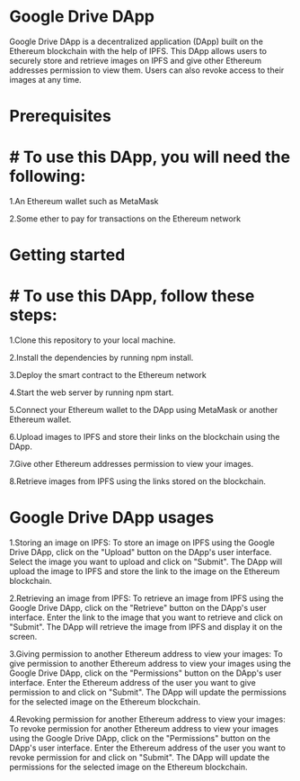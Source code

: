 # Google Drive DApp

Google Drive DApp is a decentralized application (DApp) built on the Ethereum blockchain with the help of IPFS. This DApp allows users to securely store and retrieve images on IPFS and give other Ethereum addresses permission to view them. Users can also revoke access to their images at any time.

# Prerequisites

# # To use this DApp, you will need the following:

1.An Ethereum wallet such as MetaMask

2.Some ether to pay for transactions on the Ethereum network

# Getting started
# # To use this DApp, follow these steps:

1.Clone this repository to your local machine.

2.Install the dependencies by running npm install.

3.Deploy the smart contract to the Ethereum network 

4.Start the web server by running npm start.

5.Connect your Ethereum wallet to the DApp using MetaMask or another Ethereum wallet.

6.Upload images to IPFS and store their links on the blockchain using the DApp.

7.Give other Ethereum addresses permission to view your images.

8.Retrieve images from IPFS using the links stored on the blockchain.

# Google Drive DApp usages
1.Storing an image on IPFS: To store an image on IPFS using the Google Drive DApp, click on the "Upload" button on the DApp's user interface. Select the image you want to upload and click on "Submit". The DApp will upload the image to IPFS and store the link to the image on the Ethereum blockchain.

2.Retrieving an image from IPFS: To retrieve an image from IPFS using the Google Drive DApp, click on the "Retrieve" button on the DApp's user interface. Enter the link to the image that you want to retrieve and click on "Submit". The DApp will retrieve the image from IPFS and display it on the screen.

3.Giving permission to another Ethereum address to view your images: To give permission to another Ethereum address to view your images using the Google Drive DApp, click on the "Permissions" button on the DApp's user interface. Enter the Ethereum address of the user you want to give permission to and click on "Submit". The DApp will update the permissions for the selected image on the Ethereum blockchain.

4.Revoking permission for another Ethereum address to view your images: To revoke permission for another Ethereum address to view your images using the Google Drive DApp, click on the "Permissions" button on the DApp's user interface. Enter the Ethereum address of the user you want to revoke permission for and click on "Submit". The DApp will update the permissions for the selected image on the Ethereum blockchain.
